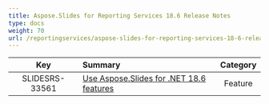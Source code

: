 ```yaml
---
title: Aspose.Slides for Reporting Services 18.6 Release Notes
type: docs
weight: 70
url: /reportingservices/aspose-slides-for-reporting-services-18-6-release-notes/
---
```


|**Key** |**Summary** |**Category** |
| :-: | :- | :-: |
|SLIDESRS-33561|[Use Aspose.Slides for .NET 18.6 features](https://docs.aspose.com/display/slidesnet/Aspose.Slides+for+.NET+18.6+Release+Notes)|Feature|

